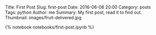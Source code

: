 Title: First Post
Slug: first-post
Date: 2016-06-08 20:00
Category: posts
Tags: python
Author: me
Summary: My first post, read it to find out.
Thumbnail: images/fruit-delivered.jpg

{% notebook notebooks/first-post.ipynb %}